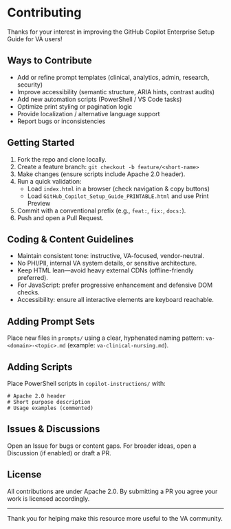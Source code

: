 <!--
Copyright 2025 Kyle J. Coder

Licensed under the Apache License, Version 2.0 (the "License");
you may not use this file except in compliance with the License.
You may obtain a copy of the License at

   http://www.apache.org/licenses/LICENSE-2.0

Unless required by applicable law or agreed to in writing, software
distributed under the License is distributed on an "AS IS" BASIS,
WITHOUT WARRANTIES OR CONDITIONS OF ANY KIND, either express or implied.
See the License for the specific language governing permissions and
limitations under the License.
-->

# Contributing

Thanks for your interest in improving the GitHub Copilot Enterprise Setup Guide for VA users!

## Ways to Contribute
- Add or refine prompt templates (clinical, analytics, admin, research, security)
- Improve accessibility (semantic structure, ARIA hints, contrast audits)
- Add new automation scripts (PowerShell / VS Code tasks)
- Optimize print styling or pagination logic
- Provide localization / alternative language support
- Report bugs or inconsistencies

## Getting Started
1. Fork the repo and clone locally.
2. Create a feature branch: `git checkout -b feature/<short-name>`
3. Make changes (ensure scripts include Apache 2.0 header).
4. Run a quick validation:
   - Load `index.html` in a browser (check navigation & copy buttons)
   - Load `GitHub_Copilot_Setup_Guide_PRINTABLE.html` and use Print Preview
5. Commit with a conventional prefix (e.g., `feat:`, `fix:`, `docs:`).
6. Push and open a Pull Request.

## Coding & Content Guidelines
- Maintain consistent tone: instructive, VA-focused, vendor-neutral.
- No PHI/PII, internal VA system details, or sensitive architecture.
- Keep HTML lean—avoid heavy external CDNs (offline-friendly preferred).
- For JavaScript: prefer progressive enhancement and defensive DOM checks.
- Accessibility: ensure all interactive elements are keyboard reachable.

## Adding Prompt Sets
Place new files in `prompts/` using a clear, hyphenated naming pattern:
`va-<domain>-<topic>.md` (example: `va-clinical-nursing.md`).

## Adding Scripts
Place PowerShell scripts in `copilot-instructions/` with:
```
# Apache 2.0 header
# Short purpose description
# Usage examples (commented)
```

## Issues & Discussions
Open an Issue for bugs or content gaps. For broader ideas, open a Discussion (if enabled) or draft a PR.

## License
All contributions are under Apache 2.0. By submitting a PR you agree your work is licensed accordingly.

---
Thank you for helping make this resource more useful to the VA community.
